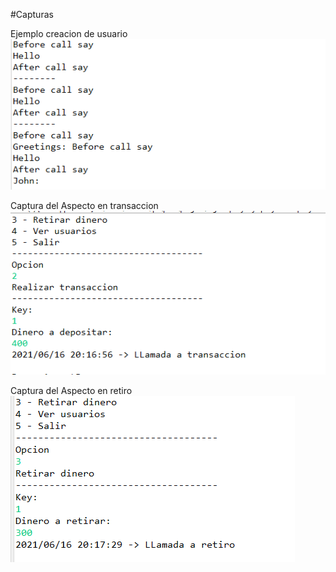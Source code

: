 #Capturas

Ejemplo creacion de usuario
![](capturas/usuario.png)

Captura del Aspecto en transaccion
![](capturas/transaccion.png)

Captura del Aspecto en retiro
![](capturas/retiro.png)
